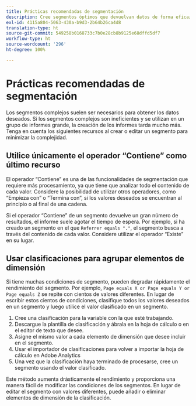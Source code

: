 ```yaml
---
title: Prácticas recomendadas de segmentación
description: Cree segmentos óptimos que devuelvan datos de forma eficaz.
exl-id: 4115a804-5063-430a-b9d3-2b64b26ca4d8
translation-type: ht
source-git-commit: 549258b0168733c7b0e28cb8b9125e68dffd5df7
workflow-type: ht
source-wordcount: '296'
ht-degree: 100%

---
```


# Prácticas recomendadas de segmentación

Los segmentos complejos suelen ser necesarios para obtener los datos deseados. Si los segmentos complejos son ineficientes y se utilizan en un grupo de informes grande, la creación de los informes tarda mucho más. Tenga en cuenta los siguientes recursos al crear o editar un segmento para minimizar la complejidad.

## Utilice únicamente el operador “Contiene” como último recurso

El operador “Contiene” es una de las funcionalidades de segmentación que requiere más procesamiento, ya que tiene que analizar todo el contenido de cada valor. Considere la posibilidad de utilizar otros operadores, como “Empieza con” o “Termina con”, si los valores deseados se encuentran al principio o al final de una cadena.

Si el operador “Contiene” de un segmento devuelve un gran número de resultados, el informe suele agotar el tiempo de espera. Por ejemplo, si ha creado un segmento en el que `Referrer equals "."`, el segmento busca a través del contenido de cada valor. Considere utilizar el operador “Existe” en su lugar.

## Usar clasificaciones para agrupar elementos de dimensión

Si tiene muchas condiciones de segmento, pueden degradar rápidamente el rendimiento del segmento. Por ejemplo, `Page equals X or Page equals Y or Page equals Z` se repite con cientos de valores diferentes. En lugar de escribir estos cientos de condiciones, clasifique todos los valores deseados en un segmento y luego utilice el valor clasificado en un segmento.

1. Cree una clasificación para la variable con la que esté trabajando.
2. Descargue la plantilla de clasificación y ábrala en la hoja de cálculo o en el editor de texto que desee.
3. Asigne el mismo valor a cada elemento de dimensión que desee incluir en el segmento.
4. Usar el importador de clasificaciones para volver a importar la hoja de cálculo en Adobe Analytics
5. Una vez que la clasificación haya terminado de procesarse, cree un segmento usando el valor clasificado.

Este método aumenta drásticamente el rendimiento y proporciona una manera fácil de modificar las condiciones de los segmentos. En lugar de editar el segmento con valores diferentes, puede añadir o eliminar elementos de dimensión de la clasificación.
